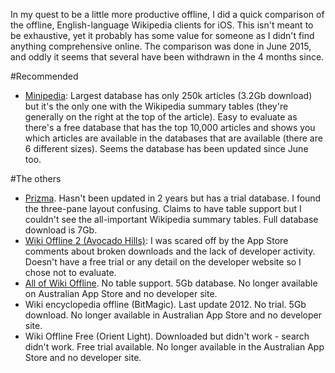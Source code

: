 <!--
.. title: Wikipedia Offline Clients for iOS
.. slug: wikipedia-offline-clients-for-ios
.. date: 2015/10/14 17:38:34
.. tags: 
.. spellcheck_exceptions: online,Minipedia,Prizma,Wiki,Wikipedia,BitMagic,Gb,iOS
.. is_orphan: False
.. link:
.. description:
-->

In my quest to be a little more productive offline, I did a quick comparison of the offline, English-language Wikipedia clients for iOS. This isn't meant to be exhaustive, yet it probably has some value for someone as I didn't find anything comprehensive online. The comparison was done in June 2015, and oddly it seems that several have been withdrawn in the 4 months since.

#Recommended
* [Minipedia](http://minipedia.mobi/): Largest database has only 250k articles (3.2Gb download) but it's the only one with the Wikipedia summary tables (they're generally on the right at the top of the article). Easy to evaluate as there's a free database that has the top 10,000 articles and shows you which articles are available in the databases that are available (there are 6 different sizes). Seems the database has been updated since June too.

#The others
* [Prizma](http://prizma.io/index.html). Hasn't been updated in 2 years but has a trial database. I found the three-pane layout confusing. Claims to have table support but I couldn't see the all-important Wikipedia summary tables. Full database download is 7Gb.
* [Wiki Offline 2 (Avocado Hills)](https://itunes.apple.com/us/app/wiki-offline-2-take-wikipedia/id755921884?mt=8): I was scared off by the App Store comments about broken downloads and the lack of developer activity. Doesn't have a free trial or any detail on the developer website so I chose not to evaluate.
* [All of Wiki Offline](http://www.brilliantish.com/allofwiki/). No table support.  5Gb database. No longer available on Australian App Store and no developer site.
* Wiki encyclopedia offline (BitMagic). Last update 2012. No trial. 5Gb download. No longer available in Australian App Store and no developer site.
* Wiki Offline Free (Orient Light). Downloaded but didn't work - search didn't work. Free trial available. No longer available in the Australian App Store and no developer site.
